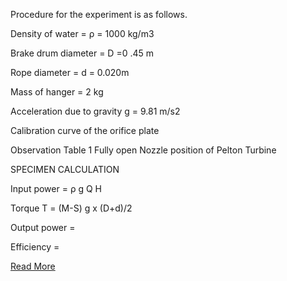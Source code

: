Procedure for the experiment is as follows. 

Density of water = ρ = 1000 kg/m3

Brake drum diameter = D =0 .45 m

Rope diameter = d = 0.020m

Mass of hanger = 2 kg

Acceleration due to gravity g = 9.81 m/s2

Calibration curve of the orifice plate

Observation Table 1 Fully open Nozzle position of Pelton Turbine

SPECIMEN CALCULATION

Input power = ρ g Q H

Torque T = (M-S) g x (D+d)/2

Output power =

Efficiency = 

[Read More](docs/10.Turbines.pdf)
